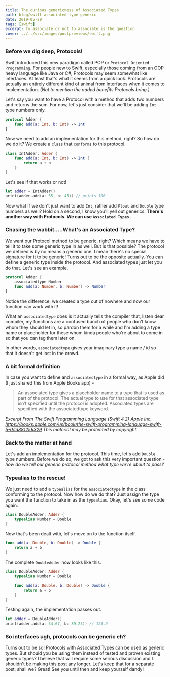 ```yaml
---
title: The curious genericness of Associated Types
path: blog/swift-associated-type-generic
date: 2019-05-29
tags: [swift]
excerpt: To associate or not to associate is the question 
cover: ../../src/images/postpreviews/swift.png
---
```


### Before we dig deep, Protocols!
Swift introduced this new paradigm called POP or `Protocol Oriented Programming`. For people new to Swift, especially those coming from an OOP heavy language like Java or C#, Protocols may seem somewhat like interfaces. At least that's what it seems from a quick look. Protocols are actually an entirely different kind of animal from Interfaces when it comes to implementation. (*Not to mention the added benefits Protocols bring.)*

Let's say you want to have a Protocol with a method that adds two numbers and returns the sum. For now, let's just consider that we'll be adding `Int` type numbers only.

```swift
protocol Adder {
    func add(a: Int, b: Int) -> Int
} 
```
 
Now we need to add an implementation for this method, right? So how do we do it? We create a `class` that `conforms` to this protocol.

```swift
class IntAdder: Adder {
    func add(a: Int, b: Int) -> Int {
        return a + b
    }
}
```

Let's see if that works or not!
```swift
let adder = IntAdder()
print(adder.add(a: 55, b: 45)) // prints 100
```

Now what if we don't just want to add `Int`, rather add `Float` and `Double` type numbers as well? Hold on a second, I know you'll yell out generics. **There's another way with Protocols. We can use `Associated Types.`**

### Chasing the wabbit.....What's an Associated Type?
We want our Protocol method to be generic, right? Which means we have to tell it to take some generic type in as well. But is that possible? The protocol we defined is by no means a generic one. I mean there's no special signature for it to be generic! Turns out to be the opposite actually. You can define a generic type inside the protocol. And associated types just let you do that. Let's see an example.

```swift
protocol Adder {
    associatedtype Number
    func add(a: Number, b: Number) -> Number
}
```

Notice the difference, we created a type out of nowhere and now our function can work with it!

What an `associatedtype` does is it actually tells the compiler that, listen dear compiler, my functions are a confused bunch of people who don't know whom they should let in, so pardon them for a while and I'm adding a type name or placeholder for these whom kinda people who're about to come in so that you can tag them later on. 

In other words, `associatedtype` gives your imaginary type a name / id so that it doesn't get lost in the crowd.

### A bit formal definition

In case you want to define and `associatedtype` in a formal way, as Apple did (I just shared this from Apple Books app) - 

> An associated type gives a placeholder name to a type that is used as part of the protocol. The actual type to use for that associated type isn’t specified until the protocol is adopted. Associated types are specified with the associatedtype keyword.

*Excerpt From*
*The Swift Programming Language (Swift 4.2)*
*Apple Inc.*
*https://books.apple.com/us/book/the-swift-programming-language-swift-5-0/id881256329*
*This material may be protected by copyright.*

### Back to the matter at hand
Let's add an implementation for the protocol. This time, let's add `Double` type numbers. Before we do so, we got to ask this very important question - *how do we tell our generic protocol method what type we're about to pass?*

### Typealias to the rescue!
We just need to add a `typealias` for the `associatedtype` in the class conforming to the protocol. Now how do we do that? Just assign the type you want the function to take in as the `typealias`. Okay, let's see some code again.

```swift
class DoubleAdder: Adder {
    typealias Number = Double
}
```

Now that's been dealt with, let's move on to the function itself.

```swift
func add(a: Double, b: Double) -> Double {
    return a + b
}
```

The complete `DoubleAdder` now looks like this.
```swift
class DoubleAdder: Adder {
    typealias Number = Double
    
    func add(a: Double, b: Double) -> Double {
        return a + b
    }
}
```

Testing again, the implementation passes out.
```swift
let adder = DoubleAdder()
print(adder.add(a: 34.67, b: 89.23)) // 123.9
```

### So interfaces ugh, protocols can be generic eh?
Turns out to be so! Protocols with Associated Types can be used as generic types. But should you be using them instead of tested and proven existing generic types? I believe that will require some serious discussion and I shouldn't be making this post any longer. Let's keep that for a separate post, shall we? Great! See you until then and keep yourself dandy!
